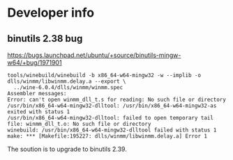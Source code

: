 # Developer info

## binutils 2.38 bug

https://bugs.launchpad.net/ubuntu/+source/binutils-mingw-w64/+bug/1971901

```console
tools/winebuild/winebuild -b x86_64-w64-mingw32 -w --implib -o dlls/winmm/libwinmm.delay.a --export \
  ../wine-6.0.4/dlls/winmm/winmm.spec
Assembler messages:
Error: can't open winmm_dll_t.s for reading: No such file or directory
/usr/bin/x86_64-w64-mingw32-dlltool: /usr/bin/x86_64-w64-mingw32-as exited with status 1
/usr/bin/x86_64-w64-mingw32-dlltool: failed to open temporary tail file: winmm_dll_t.o: No such file or directory
winebuild: /usr/bin/x86_64-w64-mingw32-dlltool failed with status 1
make: *** [Makefile:195227: dlls/winmm/libwinmm.delay.a] Error 1
```

The soution is to upgrade to binutils 2.39.
